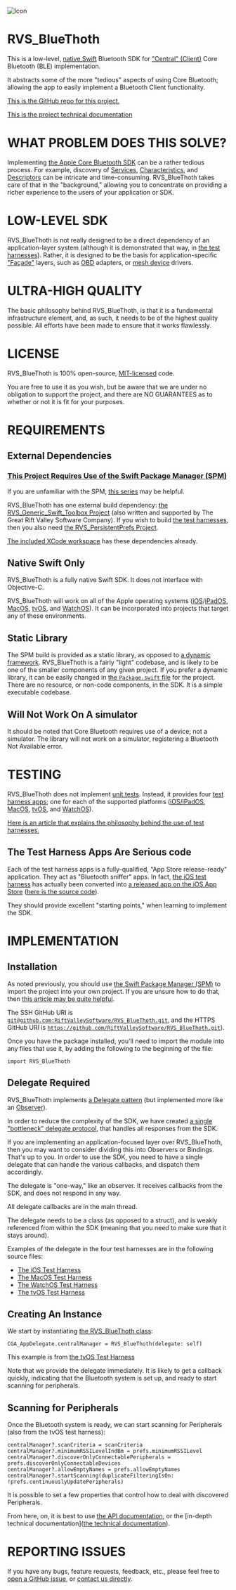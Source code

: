 ![Icon](img/icon.png)

# RVS_BlueThoth

This is a low-level, [native Swift](https://developer.apple.com/swift/) Bluetooth SDK for ["Central" (Client)](https://developer.apple.com/documentation/corebluetooth/cbcentralmanager) Core Bluetooth (BLE) implementation.

It abstracts some of the more "tedious" aspects of using Core Bluetooth; allowing the app to easily implement a Bluetooth Client functionality.

[This is the GitHub repo for this project.](https://github.com/RiftValleySoftware/RVS_BlueThoth)

[This is the project technical documentation](https://riftvalleysoftware.github.io/RVS_BlueThoth/)

# WHAT PROBLEM DOES THIS SOLVE?

Implementing [the Apple Core Bluetooth SDK](https://developer.apple.com/documentation/corebluetooth) can be a rather tedious process. For example, discovery of [Services](https://developer.apple.com/documentation/corebluetooth/cbservice), [Characteristics](https://developer.apple.com/documentation/corebluetooth/cbcharacteristic), and [Descriptors](https://developer.apple.com/documentation/corebluetooth/cbdescriptor) can be intricate and time-consuming. RVS_BlueThoth takes care of that in the "background," allowing you to concentrate on providing a richer experience to the users of your application or SDK.

# LOW-LEVEL SDK

RVS_BlueThoth is not really designed to be a direct dependency of an application-layer system (although it is demonstrated that way, in [the test harnesses](https://github.com/RiftValleySoftware/RVS_BlueThoth/tree/master/Tests)). Rather, it is designed to be the basis for application-specific ["Façade"](https://en.wikipedia.org/wiki/Facade_pattern) layers, such as [OBD](https://en.wikipedia.org/wiki/On-board_diagnostics) adapters, or [mesh device](https://gotennamesh.com) drivers.

# ULTRA-HIGH QUALITY

The basic philosophy behind RVS_BlueThoth, is that it is a fundamental infrastructure element, and, as such, it needs to be of the highest quality possible. All efforts have been made to ensure that it works flawlessly.

# LICENSE

RVS_BlueThoth is 100% open-source, [MIT-licensed](https://opensource.org/licenses/MIT) code.

You are free to use it as you wish, but be aware that we are under no obligation to support the project, and there are NO GUARANTEES as to whether or not it is fit for your purposes.

# REQUIREMENTS

## External Dependencies

### [This Project Requires Use of the Swift Package Manager (SPM)](https://swift.org/package-manager/)

If you are unfamiliar with the SPM, [this series](https://littlegreenviper.com/series/spm/) may be helpful.

RVS_BlueThoth has one external build dependency: [the RVS_Generic_Swift_Toolbox Project](https://github.com/RiftValleySoftware/RVS_Generic_Swift_Toolbox) (also written and supported by The Great Rift Valley Software Company). If you wish to build [the test harnesses](https://github.com/RiftValleySoftware/RVS_BlueThoth/tree/master/Tests), then you also need [the RVS_PersistentPrefs Project](https://github.com/RiftValleySoftware/RVS_PersistentPrefs).

[The included XCode workspace](https://github.com/RiftValleySoftware/RVS_BlueThoth/tree/master/RVS_BlueThoth.xcworkspace) has these dependencies already.

## Native Swift Only

RVS_BlueThoth is a fully native Swift SDK. It does not interface with Objective-C.

RVS_BlueThoth will work on all of the Apple operating systems ([iOS](https://www.apple.com/ios)/[iPadOS](https://www.apple.com/ipados), [MacOS](https://www.apple.com/macos), [tvOS](https://www.apple.com/tvos/), and [WatchOS](https://www.apple.com/watchos/)). It can be incorporated into projects that target any of these environments.

## Static Library

The SPM build is provided as a static library, as opposed to [a dynamic framework](https://developer.apple.com/library/archive/documentation/DeveloperTools/Conceptual/DynamicLibraries/100-Articles/OverviewOfDynamicLibraries.html). RVS_BlueThoth is a fairly "light" codebase, and is likely to be one of the smaller components of any given project. If you prefer a dynamic library, it can be easily changed in [the `Package.swift` file](https://github.com/RiftValleySoftware/RVS_BlueThoth/blob/master/Package.swift) for the project. There are no resource, or non-code components, in the SDK. It is a simple executable codebase.

## Will Not Work On A simulator

It should be noted that Core Bluetooth requires use of a device; not a simulator. The library will not work on a simulator, registering a Bluetooth Not Available error.

# TESTING

RVS_BlueThoth does not implement [unit tests](https://developer.apple.com/library/archive/documentation/ToolsLanguages/Conceptual/Xcode_Overview/UnitTesting.html). Instead, it provides four [test harness apps](https://github.com/RiftValleySoftware/RVS_BlueThoth/tree/master/Tests); one for each of the supported platforms ([iOS/iPadOS](https://github.com/RiftValleySoftware/RVS_BlueThoth/tree/master/Tests/RVS_BlueThoth_Test_Harness_iOS), [MacOS](https://github.com/RiftValleySoftware/RVS_BlueThoth/tree/master/Tests/RVS_BlueThoth_Test_Harness_MacOS), [tvOS](https://github.com/RiftValleySoftware/RVS_BlueThoth/tree/master/Tests/RVS_BlueThoth_Test_Harness_tvOS), and [WatchOS](https://github.com/RiftValleySoftware/RVS_BlueThoth/tree/master/Tests/RVS_BlueThoth_Test_Harness_WatchOS)).

[Here is an article that explains the philosophy behind the use of test harnesses.](https://littlegreenviper.com/miscellany/testing-harness-vs-unit/)

## The Test Harness Apps Are Serious code

Each of the test harness apps is a fully-qualified, "App Store release-ready" application. They act as "Bluetooth sniffer" apps. In fact, [the iOS test harness](https://github.com/RiftValleySoftware/RVS_BlueThoth/tree/master/Tests/RVS_BlueThoth_Test_Harness_iOS) has actually been converted into [a released app on the iOS App Store](https://riftvalleysoftware.com/work/ios-apps/bluevanclef/) ([here is the source code](https://github.com/RiftValleySoftware/BlueVanClef)).

They should provide excellent "starting points," when learning to implement the SDK.

# IMPLEMENTATION

## Installation

As noted previously, you should use [the Swift Package Manager (SPM)](https://swift.org/package-manager/) to import the project into your own project. If you are unsure how to do that, then [this article may be quite helpful](https://littlegreenviper.com/miscellany/spm/implementing-swift-package-manager-05/).

The SSH GitHub URI is [`git@github.com:RiftValleySoftware/RVS_BlueThoth.git`](git@github.com:RiftValleySoftware/RVS_BlueThoth.git), and the HTTPS GitHub URI is [`https://github.com/RiftValleySoftware/RVS_BlueThoth.git`](https://github.com/RiftValleySoftware/RVS_BlueThoth.git)).

Once you have the package installed, you'll need to import the module into any files that use it, by adding the following to the beginning of the file:
    
    import RVS_BlueThoth

## Delegate Required

RVS_BlueThoth implements [a Delegate pattern](https://developer.apple.com/library/archive/documentation/General/Conceptual/DevPedia-CocoaCore/Delegation.html) (but implemented more like an [Observer](https://en.wikipedia.org/wiki/Observer_pattern)).

In order to reduce the complexity of the SDK, we have created [a single "bottleneck" delegate protocol](https://riftvalleysoftware.github.io/RVS_BlueThoth/framework-public/Protocols/CGA_BlueThoth_Delegate.html), that handles all responses from the SDK.

If you are implementing an application-focused layer over RVS_BlueThoth, then you may want to consider dividing this into Observers or Bindings. That's up to you. In order to use the SDK, you need to have a single delegate that can handle the various callbacks, and dispatch them accordingly.

The delegate is "one-way," like an observer. It receives callbacks from the SDK, and does not respond in any way.

All delegate callbacks are in the main thread.

The delegate needs to be a class (as opposed to a struct), and is weakly referenced from within the SDK (meaning that you need to make sure that it stays around).

Examples of the delegate in the four test harnesses are in the following source files:

- [The iOS Test Harness](https://github.com/RiftValleySoftware/RVS_BlueThoth/blob/master/Tests/RVS_BlueThoth_Test_Harness_iOS/Source/View%20Controllers/Navigation%20Screens/CGA_InitialViewController.swift#L443)
- [The MacOS Test Harness](https://github.com/RiftValleySoftware/RVS_BlueThoth/blob/master/Tests/RVS_BlueThoth_Test_Harness_MacOS/Source/Main/RVS_BlueThoth_Test_Harness_MacOS_AppDelegate.swift#L209)
- [The WatchOS Test Harness](https://github.com/RiftValleySoftware/RVS_BlueThoth/blob/master/Tests/RVS_BlueThoth_Test_Harness_WatchOS/RVS_BlueThoth_Test_Harness_WatchOS_Extension/RVS_BlueThoth_Test_Harness_WatchOS_ExtensionDelegate.swift#L318)
- [The tvOS Test Harness](https://github.com/RiftValleySoftware/RVS_BlueThoth/blob/master/Tests/RVS_BlueThoth_Test_Harness_tvOS/Source/View%20Controllers/Navigation/CGA_InitialViewController.swift#L299)

## Creating An Instance

We start by instantiating [the RVS_BlueThoth class](https://github.com/RiftValleySoftware/RVS_BlueThoth/blob/master/Sources/RVS_BlueThoth/RVS_BlueThoth.swift):

    CGA_AppDelegate.centralManager = RVS_BlueThoth(delegate: self)

This example is from [the tvOS Test Harness](https://github.com/RiftValleySoftware/RVS_BlueThoth/blob/master/Tests/RVS_BlueThoth_Test_Harness_tvOS/Source/View%20Controllers/Navigation/CGA_InitialViewController.swift#L184)

Note that we provide the delegate immediately. It is likely to get a callback quickly, indicating that the Bluetooth system is set up, and ready to start scanning for peripherals.

## Scanning for Peripherals

Once the Bluetooth system is ready, we can start scanning for Peripherals (also from the tvOS test harness):

    centralManager?.scanCriteria = scanCriteria
    centralManager?.minimumRSSILevelIndBm = prefs.minimumRSSILevel
    centralManager?.discoverOnlyConnectablePeripherals = prefs.discoverOnlyConnectableDevices
    centralManager?.allowEmptyNames = prefs.allowEmptyNames
    centralManager?.startScanning(duplicateFilteringIsOn: !prefs.continuouslyUpdatePeripherals)

It is possible to set a few properties that control how to deal with discovered Peripherals.

From here, on, it is best to use [the API documentation](https://riftvalleysoftware.github.io/RVS_BlueThoth/framework-public/Classes/RVS_BlueThoth.html), or the [in-depth technical documentation]([the technical documentation](https://riftvalleysoftware.github.io/RVS_BlueThoth/framework-internal/Classes/RVS_BlueThoth.html)).

# REPORTING ISSUES

If you have any bugs, feature requests, feedback, etc., please feel free to [open a GitHub issue](https://github.com/RiftValleySoftware/RVS_BlueThoth/issues/new), or [contact us directly](https://riftvalleysoftware.com/#contact).